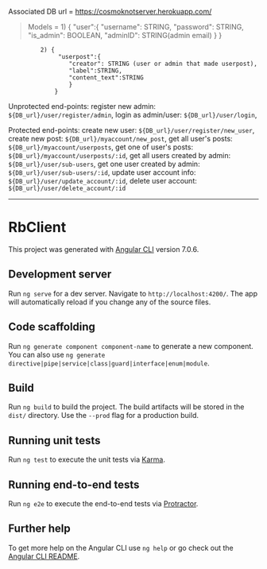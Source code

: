 Associated DB url = https://cosmoknotserver.herokuapp.com/
  > Models = 1) { 
                  "user":{
                    "username": STRING,
                    "password": STRING,
                    "is_admin": BOOLEAN,
                    "adminID": STRING(admin email) 
                    }
                  }
                  
             2) { 
                  "userpost":{
                     "creator": STRING (user or admin that made userpost), 
                     "label":STRING,
                     "content_text":STRING 
                     }
                 }
   

Unprotected end-points:
    register new admin: `${DB_url}/user/register/admin`,
    login as admin/user: `${DB_url}/user/login`,
    
Protected end-points:
    create new user: `${DB_url}/user/register/new_user`,
    create new post: `${DB_url}/myaccount/new_post`,
    get all user's posts: `${DB_url}/myaccount/userposts`,
    get one of user's posts: `${DB_url}/myaccount/userposts/:id`,
    get all users created by admin: `${DB_url}/user/sub-users`,
    get one user created by admin: `${DB_url}/user/sub-users/:id`,
    update user account info: `${DB_url}/user/update_account/:id`,
    delete user account: `${DB_url}/user/delete_account/:id`

<hr />

# RbClient

This project was generated with [Angular CLI](https://github.com/angular/angular-cli) version 7.0.6.

## Development server

Run `ng serve` for a dev server. Navigate to `http://localhost:4200/`. The app will automatically reload if you change any of the source files.

## Code scaffolding

Run `ng generate component component-name` to generate a new component. You can also use `ng generate directive|pipe|service|class|guard|interface|enum|module`.

## Build

Run `ng build` to build the project. The build artifacts will be stored in the `dist/` directory. Use the `--prod` flag for a production build.

## Running unit tests

Run `ng test` to execute the unit tests via [Karma](https://karma-runner.github.io).

## Running end-to-end tests

Run `ng e2e` to execute the end-to-end tests via [Protractor](http://www.protractortest.org/).

## Further help

To get more help on the Angular CLI use `ng help` or go check out the [Angular CLI README](https://github.com/angular/angular-cli/blob/master/README.md).
